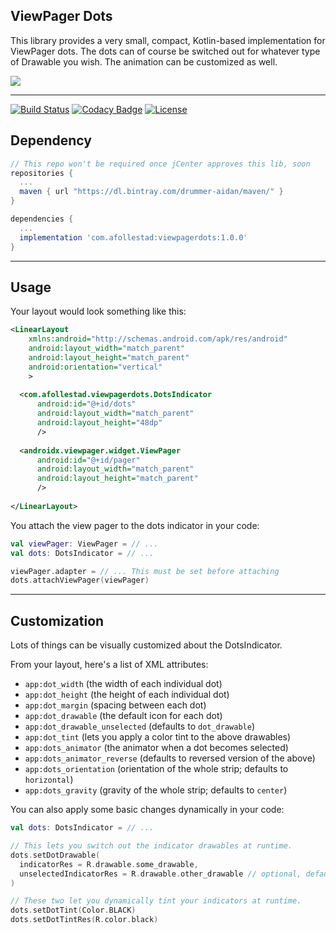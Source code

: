 ## ViewPager Dots

This library provides a very small, compact, Kotlin-based implementation for ViewPager dots. The dots
can of course be switched out for whatever type of Drawable you wish. The animation can be 
customized as well.

<img src="https://raw.githubusercontent.com/afollestad/viewpagerdots/master/assets/demo.gif" />

---

[![Build Status](https://travis-ci.org/afollestad/viewpagerdots.svg)](https://travis-ci.org/afollestad/viewpagerdots)
[![Codacy Badge](https://api.codacy.com/project/badge/Grade/87f916c5a5bd46fe9eaf1a7a7f27314e)](https://www.codacy.com/app/drummeraidan_50/viewpagerdots?utm_source=github.com&amp;utm_medium=referral&amp;utm_content=afollestad/viewpagerdots&amp;utm_campaign=Badge_Grade)
[![License](https://img.shields.io/badge/License-Apache%202.0-blue.svg)](https://opensource.org/licenses/Apache-2.0)

## Dependency

```gradle
// This repo won't be required once jCenter approves this lib, soon
repositories {
  ...
  maven { url "https://dl.bintray.com/drummer-aidan/maven/" }
}

dependencies {
  ...
  implementation 'com.afollestad:viewpagerdots:1.0.0'
}
```

---

## Usage

Your layout would look something like this:

```xml
<LinearLayout
    xmlns:android="http://schemas.android.com/apk/res/android"
    android:layout_width="match_parent"
    android:layout_height="match_parent"
    android:orientation="vertical"
    >
    
  <com.afollestad.viewpagerdots.DotsIndicator
      android:id="@+id/dots"
      android:layout_width="match_parent"
      android:layout_height="48dp"
      />
      
  <androidx.viewpager.widget.ViewPager
      android:id="@+id/pager"
      android:layout_width="match_parent"
      android:layout_height="match_parent"
      />
    
</LinearLayout>
```

You attach the view pager to the dots indicator in your code:

```kotlin
val viewPager: ViewPager = // ...
val dots: DotsIndicator = // ...

viewPager.adapter = // ... This must be set before attaching
dots.attachViewPager(viewPager)
```

---

## Customization

Lots of things can be visually customized about the DotsIndicator.

From your layout, here's a list of XML attributes:

* `app:dot_width` (the width of each individual dot)
* `app:dot_height` (the height of each individual dot)
* `app:dot_margin` (spacing between each dot)
* `app:dot_drawable` (the default icon for each dot)
* `app:dot_drawable_unselected` (defaults to `dot_drawable`)
* `app:dot_tint` (lets you apply a color tint to the above drawables)
* `app:dots_animator` (the animator when a dot becomes selected)
* `app:dots_animator_reverse` (defaults to reversed version of the above)
* `app:dots_orientation` (orientation of the whole strip; defaults to `horizontal`)
* `app:dots_gravity` (gravity of the whole strip; defaults to `center`)

You can also apply some basic changes dynamically in your code:

```kotlin
val dots: DotsIndicator = // ...

// This lets you switch out the indicator drawables at runtime.
dots.setDotDrawable(
  indicatorRes = R.drawable.some_drawable,
  unselectedIndicatorRes = R.drawable.other_drawable // optional, defaults to above
)

// These two let you dynamically tint your indicators at runtime.
dots.setDotTint(Color.BLACK)
dots.setDotTintRes(R.color.black)

```
